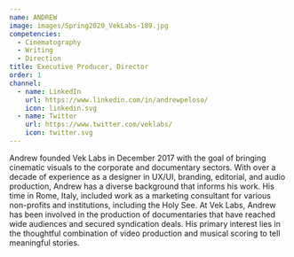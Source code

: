 ```yaml
---
name: ANDREW
image: images/Spring2020_VekLabs-189.jpg
competencies:
  - Cinematography
  - Writing
  - Direction
title: Executive Producer, Director
order: 1
channel:
  - name: LinkedIn
    url: https://www.linkedin.com/in/andrewpeloso/
    icon: linkedin.svg
  - name: Twitter
    url: https://www.twitter.com/veklabs/
    icon: twitter.svg
---
```

Andrew founded Vek Labs in December 2017 with the goal of bringing cinematic visuals to the corporate and documentary sectors. With over a decade of experience as a designer in UX/UI, branding, editorial, and audio production, Andrew has a diverse background that informs his work. His time in Rome, Italy, included work as a marketing consultant for various non-profits and institutions, including the Holy See. At Vek Labs, Andrew has been involved in the production of documentaries that have reached wide audiences and secured syndication deals. His primary interest lies in the thoughtful combination of video production and musical scoring to tell meaningful stories.
